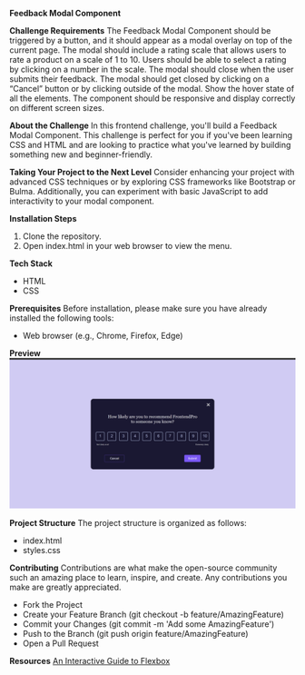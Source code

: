 **Feedback Modal Component**

**Challenge Requirements**
The Feedback Modal Component should be triggered by a button, and it should appear as a modal overlay on top of the current page. The modal should include a rating scale that allows users to rate a product on a scale of 1 to 10. Users should be able to select a rating by clicking on a number in the scale. The modal should close when the user submits their feedback. The modal should get closed by clicking on a “Cancel” button or by clicking outside of the modal. Show the hover state of all the elements. The component should be responsive and display correctly on different screen sizes.

**About the Challenge**
In this frontend challenge, you'll build a Feedback Modal Component. This challenge is perfect for you if you've been learning CSS and HTML and are looking to practice what you've learned by building something new and beginner-friendly.

**Taking Your Project to the Next Level**
Consider enhancing your project with advanced CSS techniques or by exploring CSS frameworks like Bootstrap or Bulma. Additionally, you can experiment with basic JavaScript to add interactivity to your modal component.

**Installation Steps**
1. Clone the repository.
2. Open index.html in your web browser to view the menu.

**Tech Stack**
- HTML
- CSS

**Prerequisites**
Before installation, please make sure you have already installed the following tools:

- Web browser (e.g., Chrome, Firefox, Edge)

**Preview**
![Project Preview](preview.png)

**Project Structure**
The project structure is organized as follows:

- index.html
- styles.css

**Contributing**
Contributions are what make the open-source community such an amazing place to learn, inspire, and create. Any contributions you make are greatly appreciated.

- Fork the Project
- Create your Feature Branch (git checkout -b feature/AmazingFeature)
- Commit your Changes (git commit -m 'Add some AmazingFeature')
- Push to the Branch (git push origin feature/AmazingFeature)
- Open a Pull Request

**Resources**
[An Interactive Guide to Flexbox](https://www.joshwcomeau.com/css/interactive-guide-to-flexbox/)
